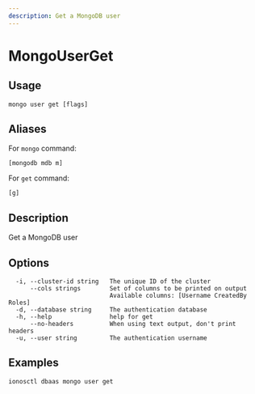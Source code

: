 ```yaml
---
description: Get a MongoDB user
---
```


# MongoUserGet

## Usage

```text
mongo user get [flags]
```

## Aliases

For `mongo` command:

```text
[mongodb mdb m]
```

For `get` command:

```text
[g]
```

## Description

Get a MongoDB user

## Options

```text
  -i, --cluster-id string   The unique ID of the cluster
      --cols strings        Set of columns to be printed on output 
                            Available columns: [Username CreatedBy Roles]
  -d, --database string     The authentication database
  -h, --help                help for get
      --no-headers          When using text output, don't print headers
  -u, --user string         The authentication username
```

## Examples

```text
ionosctl dbaas mongo user get
```

